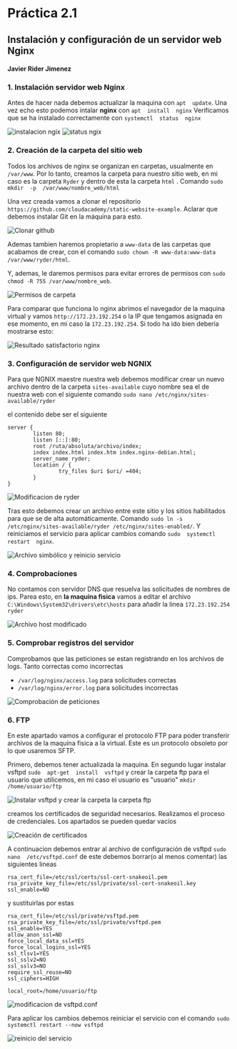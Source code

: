 
# Práctica 2.1 
## Instalación y configuración de un servidor web Nginx
#### Javier Rider Jimenez


### 1. Instalación servidor web Nginx


Antes de hacer nada debemos actualizar la maquina con `apt  update`. Una vez echo esto podemos intalar **nginx** con `apt  install  nginx`
Verificamos que se ha instalado correctamente con `systemctl  status  nginx`


![instalacion ngix](Imagenes/screenshot.1.jpg)
![status ngix](Imagenes/screenshot.2.jpg)


### 2.  Creación de la carpeta del sitio web

Todos los archivos de nginx se organizan en carpetas, usualmente en `/var/www`. Por lo tanto, creamos la carpeta para nuestro sitio web, en mi caso es la carpeta `Ryder` y dentro de esta la carpeta `html`  . Comando `sudo mkdir  -p  /var/www/nombre_web/html` 

Una vez creada vamos a clonar el repositorio `https://github.com/cloudacademy/static-website-example`. Aclarar que debemos instalar Git en la máquina para esto.

![Clonar github](Imagenes/screenshot.3.jpg)

Ademas tambien haremos propietario a `www-data` de las carpetas que acabamos de crear, con el comando `sudo chown -R www-data:www-data /var/www/ryder/html`. 

Y, ademas, le daremos permisos para evitar errores de permisos con `sudo chmod -R 755 /var/www/nombre_web`.

![Permisos de carpeta](Imagenes/screenshot.4.jpg)

Para comparar que funciona lo nginx abrimos el navegador de la maquina virtual y vamos `http://172.23.192.254` o la IP que tengamos asignada en ese momento, en mi caso la `172.23.192.254`. Si todo ha ido bien debería mostrarse esto:

![Resultado satisfactorio nginx](Imagenes/screenshot.5.jpg)

### 3. Configuración de servidor web NGNIX
Para que NGNIX maestre nuestra web debemos modificar crear un nuevo archivo dentro de la carpeta `sites-available` cuyo nombre sea el de nuestra web con el siguiente comando `sudo nano /etc/nginx/sites-available/ryder `

el contenido debe ser el siguiente

```
server {
        listen 80;
        listen [::]:80;
        root /ruta/absoluta/archivo/index;
        index index.html index.htm index.nginx-debian.html;
        server_name ryder;
        location / {
                try_files $uri $uri/ =404;
        }
}
```

![Modificacion de ryder](Imagenes/screenshot.6.jpg)

Tras esto debemos crear un archivo entre este sitio y los sitios habilitados para que se de alta automáticamente. Comando `sudo ln -s /etc/nginx/sites-available/ryder /etc/nginx/sites-enabled/`. Y reiniciamos el servicio para aplicar cambios comando `sudo  systemctl  restart  nginx`.

![Archivo simbólico y reinicio servicio ](Imagenes/screenshot.7.jpg)

### 4. Comprobaciones
No contamos con servidor DNS que resuelva las solicitudes de nombres de ips. Parea esto, en **la maquina fisica** vamos a editar el archivo `C:\Windows\System32\drivers\etc\hosts` para añadir la linea `172.23.192.254 ryder` 

![Archivo host modificado ](Imagenes/screenshot.8.jpg)

### 5.  Comprobar registros del servidor
Comprobamos que las peticiones se estan registrando en los archivos de logs. Tanto correctas como incorrectas
- `/var/log/nginx/access.log` para solicitudes correctas
- `/var/log/nginx/error.log` para solicitudes incorrectas 

![Comprobación de peticiones](Imagenes/screenshot.9.jpg)

### 6. FTP
En este apartado vamos a configurar el protocolo FTP para poder transferir archivos de la maquina fisica a la virtual. Este es un protocolo obsoleto por lo que usaremos SFTP.

Primero, debemos tener actualizada la maquina. En segundo lugar instalar vsftpd `sudo  apt-get  install  vsftpd` y crear la carpeta ftp para el usuario que utilicemos, en mi caso el usuario es "usuario" `mkdir  /home/usuario/ftp`

![Instalar vsftpd y crear la carpeta la carpeta ftp](Imagenes/screenshot.10.jpg)

creamos los certificados de seguridad necesarios. Realizamos el proceso de credenciales. Los apartados se pueden quedar vacíos

![Creación de certificados](Imagenes/screenshot.11.jpg)

A continuacion debemos entrar al archivo de configuración de vsftpd `sudo  nano  /etc/vsftpd.conf` de este debemos borrar(o al menos comentar) las siguientes lineas

    rsa_cert_file=/etc/ssl/certs/ssl-cert-snakeoil.pem
    rsa_private_key_file=/etc/ssl/private/ssl-cert-snakeoil.key
    ssl_enable=NO

y sustituirlas por estas

    rsa_cert_file=/etc/ssl/private/vsftpd.pem
    rsa_private_key_file=/etc/ssl/private/vsftpd.pem
    ssl_enable=YES
    allow_anon_ssl=NO
    force_local_data_ssl=YES
    force_local_logins_ssl=YES
    ssl_tlsv1=YES
    ssl_sslv2=NO
    ssl_sslv3=NO
    require_ssl_reuse=NO
    ssl_ciphers=HIGH
    
    local_root=/home/usuario/ftp

![modificacion de vsftpd.conf](Imagenes/screenshot.12.jpg)

Para aplicar los cambios debemos reiniciar el servicio con el comando `sudo systemctl restart --now vsftpd`

![reinicio del servicio](Imagenes/screenshot.13.jpg)